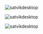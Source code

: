 <div align="center">
<p><img src="https://github-readme-stats.vercel.app/api/top-langs?username=satvikdesktop&show_icons=true&locale=en&layout=compact&theme=dark" alt="satvikdesktop" /></p>
<p><img " src="https://github-readme-stats.vercel.app/api?username=satvikdesktop&show_icons=true&locale=en&theme=dark" alt="satvikdesktop" />
 </p>

 
 <p><img  src="https://github-readme-streak-stats.herokuapp.com/?user=satvikdesktop&theme=dark" alt="satvikdesktop" /></p>

 </div>

